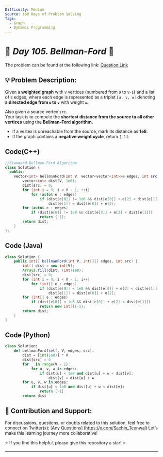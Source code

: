 ```yaml
---
Difficulty: Medium
Source: 160 Days of Problem Solving
Tags:
  - Graph
  - Dynamic Programming
---
```


# 🚀 _Day 105. Bellman-Ford_ 🧠


The problem can be found at the following link: [Question Link](https://www.geeksforgeeks.org/batch/gfg-160-problems/track/graph-gfg-160/problem/distance-from-the-source-bellman-ford-algorithm)  



## 💡 **Problem Description:**

Given a **weighted graph** with `V` vertices (numbered from `0` to `V-1`) and a list of `E` edges, where each edge is represented as a triplet `[u, v, w]` denoting a **directed edge from `u` to `v`** with weight `w`.

Also given a source vertex `src`.  
Your task is to compute the **shortest distance from the source to all other vertices** using the **Bellman-Ford algorithm**.

- If a vertex is unreachable from the source, mark its distance as **1e8**.
- If the graph contains a **negative weight cycle**, return `[-1]`.


## Code(C++)
```cpp
//Standard Bellman-Ford Algorithm
class Solution {
  public:
    vector<int> bellmanFord(int V, vector<vector<int>>& edges, int src) {
        vector<int> dist(V, 1e8);
        dist[src] = 0;
        for (int i = 0; i < V - 1; ++i)
            for (auto& e : edges)
                if (dist[e[0]] != 1e8 && dist[e[0]] + e[2] < dist[e[1]])
                    dist[e[1]] = dist[e[0]] + e[2];
        for (auto& e : edges)
            if (dist[e[0]] != 1e8 && dist[e[0]] + e[2] < dist[e[1]])
                return {-1};
        return dist;
    }
};
```

## Code (Java)

```java
class Solution {
    public int[] bellmanFord(int V, int[][] edges, int src) {
        int[] dist = new int[V];
        Arrays.fill(dist, (int)1e8);
        dist[src] = 0;
        for (int i = 0; i < V - 1; i++)
            for (int[] e : edges)
                if (dist[e[0]] < 1e8 && dist[e[0]] + e[2] < dist[e[1]])
                    dist[e[1]] = dist[e[0]] + e[2];
        for (int[] e : edges)
            if (dist[e[0]] < 1e8 && dist[e[0]] + e[2] < dist[e[1]])
                return new int[]{-1};
        return dist;
    }
}
```

## Code (Python)

```python
class Solution:
    def bellmanFord(self, V, edges, src):
        dist = [int(1e8)] * V
        dist[src] = 0
        for _ in range(V - 1):
            for u, v, w in edges:
                if dist[u] < 1e8 and dist[u] + w < dist[v]:
                    dist[v] = dist[u] + w
        for u, v, w in edges:
            if dist[u] < 1e8 and dist[u] + w < dist[v]:
                return [-1]
        return dist
```



## 🎯 **Contribution and Support:**

For discussions, questions, or doubts related to this solution, feel free to connect on Twitter(x): [Any Questions] (https://x.com/Sachin_Teenwal) Let’s make this learning journey more collaborative!

⭐ If you find this helpful, please give this repository a star! ⭐

---
